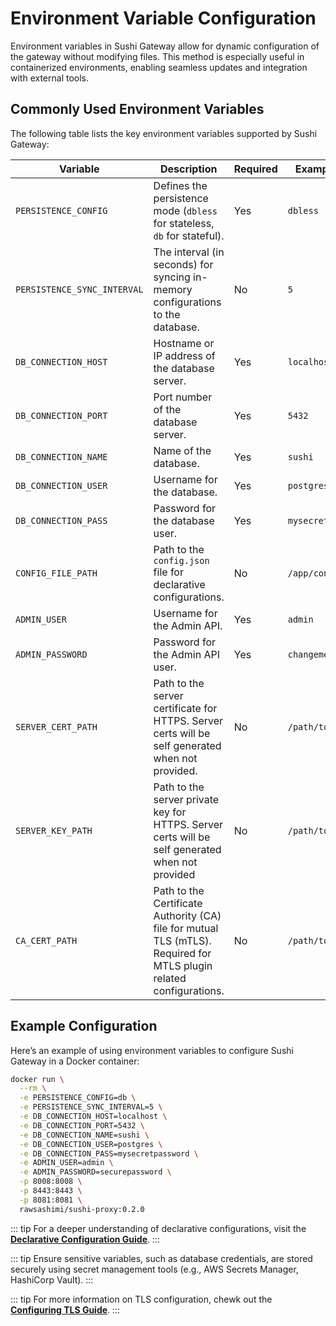 # Environment Variable Configuration

Environment variables in Sushi Gateway allow for dynamic configuration of the gateway without modifying files. This method is especially useful in containerized environments, enabling seamless updates and integration with external tools.

## Commonly Used Environment Variables

The following table lists the key environment variables supported by Sushi Gateway:

| Variable                    | Description                                                                                                         | Required | Example Value       | Default Value      |
| --------------------------- | ------------------------------------------------------------------------------------------------------------------- | -------- | ------------------- | ------------------ |
| `PERSISTENCE_CONFIG`        | Defines the persistence mode (`dbless` for stateless, `db` for stateful).                                           | Yes      | `dbless`            | `dbless`           |
| `PERSISTENCE_SYNC_INTERVAL` | The interval (in seconds) for syncing in-memory configurations to the database.                                     | No       | `5`                 | `5`                |
| `DB_CONNECTION_HOST`        | Hostname or IP address of the database server.                                                                      | Yes      | `localhost`         | -                  |
| `DB_CONNECTION_PORT`        | Port number of the database server.                                                                                 | Yes      | `5432`              | -                  |
| `DB_CONNECTION_NAME`        | Name of the database.                                                                                               | Yes      | `sushi`             | -                  |
| `DB_CONNECTION_USER`        | Username for the database.                                                                                          | Yes      | `postgres`          | -                  |
| `DB_CONNECTION_PASS`        | Password for the database user.                                                                                     | Yes      | `mysecretpassword`  | -                  |
| `CONFIG_FILE_PATH`          | Path to the `config.json` file for declarative configurations.                                                      | No       | `/app/config.json`  | `/app/config.json` |
| `ADMIN_USER`                | Username for the Admin API.                                                                                         | Yes      | `admin`             | `admin`            |
| `ADMIN_PASSWORD`            | Password for the Admin API user.                                                                                    | Yes      | `changeme`          | `changeme`         |
| `SERVER_CERT_PATH`          | Path to the server certificate for HTTPS. Server certs will be self generated when not provided.                    | No       | `/path/to/cert.crt` | -                  |
| `SERVER_KEY_PATH`           | Path to the server private key for HTTPS. Server certs will be self generated when not provided                     | No       | `/path/to/key.pem`  | -                  |
| `CA_CERT_PATH`              | Path to the Certificate Authority (CA) file for mutual TLS (mTLS). Required for MTLS plugin related configurations. | No       | `/path/to/ca.crt`   | -                  |

## Example Configuration

Here’s an example of using environment variables to configure Sushi Gateway in a Docker container:

```bash
docker run \
  --rm \
  -e PERSISTENCE_CONFIG=db \
  -e PERSISTENCE_SYNC_INTERVAL=5 \
  -e DB_CONNECTION_HOST=localhost \
  -e DB_CONNECTION_PORT=5432 \
  -e DB_CONNECTION_NAME=sushi \
  -e DB_CONNECTION_USER=postgres \
  -e DB_CONNECTION_PASS=mysecretpassword \
  -e ADMIN_USER=admin \
  -e ADMIN_PASSWORD=securepassword \
  -p 8008:8008 \
  -p 8443:8443 \
  -p 8081:8081 \
  rawsashimi/sushi-proxy:0.2.0
```

::: tip
For a deeper understanding of declarative configurations, visit the **[Declarative Configuration Guide](./files.md)**.
:::

::: tip
Ensure sensitive variables, such as database credentials, are stored securely using secret management tools (e.g., AWS Secrets Manager, HashiCorp Vault).
:::

::: tip
For more information on TLS configuration, chewk out the **[Configuring TLS Guide](../tls.md)**.
:::
